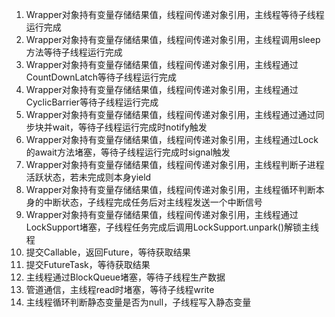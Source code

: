 1. Wrapper对象持有变量存储结果值，线程间传递对象引用，主线程等待子线程运行完成
2. Wrapper对象持有变量存储结果值，线程间传递对象引用，主线程调用sleep方法等待子线程运行完成
3. Wrapper对象持有变量存储结果值，线程间传递对象引用，主线程通过CountDownLatch等待子线程运行完成
4. Wrapper对象持有变量存储结果值，线程间传递对象引用，主线程通过CyclicBarrier等待子线程运行完成
5. Wrapper对象持有变量存储结果值，线程间传递对象引用，主线程通过通过同步块并wait，等待子线程运行完成时notify触发
6. Wrapper对象持有变量存储结果值，线程间传递对象引用，主线程通过Lock的await方法堵塞，等待子线程运行完成时signal触发
7. Wrapper对象持有变量存储结果值，线程间传递对象引用，主线程判断子进程活跃状态，若未完成则本身yield
8. Wrapper对象持有变量存储结果值，线程间传递对象引用，主线程循环判断本身的中断状态，子线程完成任务后对主线程发送一个中断信号
9. Wrapper对象持有变量存储结果值，线程间传递对象引用，主线程通过LockSupport堵塞，子线程任务完成后调用LockSupport.unpark()解锁主线程
10. 提交Callable，返回Future，等待获取结果
11. 提交FutureTask，等待获取结果
12. 主线程通过BlockQueue堵塞，等待子线程生产数据
13. 管道通信，主线程read时堵塞，等待子线程write
14. 主线程循环判断静态变量是否为null，子线程写入静态变量
